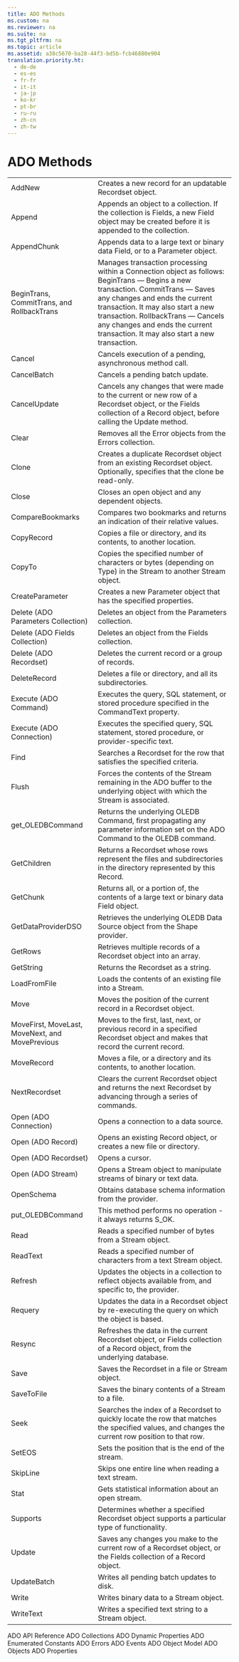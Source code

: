 ```yaml
---
title: ADO Methods
ms.custom: na
ms.reviewer: na
ms.suite: na
ms.tgt_pltfrm: na
ms.topic: article
ms.assetid: a38c5670-ba28-44f3-bd5b-fcb46880e904
translation.priority.ht: 
  - de-de
  - es-es
  - fr-fr
  - it-it
  - ja-jp
  - ko-kr
  - pt-br
  - ru-ru
  - zh-cn
  - zh-tw
---
```

# ADO Methods
<?xml version="1.0" encoding="utf-8"?>
<developerOrientationDocument xmlns="http://ddue.schemas.microsoft.com/authoring/2003/5" xmlns:xlink="http://www.w3.org/1999/xlink" xmlns:xsi="http://www.w3.org/2001/XMLSchema-instance" xsi:schemaLocation="http://ddue.schemas.microsoft.com/authoring/2003/5 http://dduestorage.blob.core.windows.net/ddueschema/developer.xsd">
  <introduction>
    <table xmlns:caps="http://schemas.microsoft.com/build/caps/2013/11">
      <tbody>
        <tr>
          <TD>
            <para>
              <legacyLink xlink:href="a9f54be9-5763-45d0-a6eb-09981b03bc08">AddNew</legacyLink>
            </para>
          </TD>
          <TD>
            <para>Creates a new record for an updatable <legacyBold>Recordset</legacyBold> object.</para>
          </TD>
        </tr>
        <tr>
          <TD>
            <para>
              <legacyLink xlink:href="f8a9bbed-ba9c-4698-945d-317ad22d2e92">Append</legacyLink>
            </para>
          </TD>
          <TD>
            <para>Appends an object to a collection. If the collection is <legacyBold>Fields</legacyBold>, a new <legacyBold>Field</legacyBold> object may be created before it is appended to the collection.</para>
          </TD>
        </tr>
        <tr>
          <TD>
            <para>
              <legacyLink xlink:href="c648b5a8-d4f1-4d16-836e-3957feb03617">AppendChunk</legacyLink>
            </para>
          </TD>
          <TD>
            <para>Appends data to a large text or binary data <legacyBold>Field</legacyBold>, or to a <legacyBold>Parameter</legacyBold> object.</para>
          </TD>
        </tr>
        <tr>
          <TD>
            <para>
              <legacyLink xlink:href="d4683472-4120-4236-8640-fa9ae289e23e">BeginTrans, CommitTrans, and RollbackTrans</legacyLink>
            </para>
          </TD>
          <TD>
            <para>Manages transaction processing within a <legacyBold>Connection</legacyBold> object as follows:</para>
            <para>
              <legacyBold>BeginTrans</legacyBold> — Begins a new transaction.</para>
            <para>
              <legacyBold>CommitTrans</legacyBold> — Saves any changes and ends the current transaction. It may also start a new transaction.</para>
            <para>
              <legacyBold>RollbackTrans</legacyBold> — Cancels any changes and ends the current transaction. It may also start a new transaction.</para>
          </TD>
        </tr>
        <tr>
          <TD>
            <para>
              <legacyLink xlink:href="e0db4e15-6787-41e2-8f13-9e9b524d620a">Cancel</legacyLink>
            </para>
          </TD>
          <TD>
            <para>Cancels execution of a pending, asynchronous method call.</para>
          </TD>
        </tr>
        <tr>
          <TD>
            <para>
              <legacyLink xlink:href="dbdc2574-e44e-4d95-b03d-4a5d9e9adf3c">CancelBatch</legacyLink>
            </para>
          </TD>
          <TD>
            <para>Cancels a pending batch update.</para>
          </TD>
        </tr>
        <tr>
          <TD>
            <para>
              <legacyLink xlink:href="eaa856cc-c786-462e-890c-c896261b1741">CancelUpdate</legacyLink>
            </para>
          </TD>
          <TD>
            <para>Cancels any changes that were made to the current or new row of a <legacyBold>Recordset</legacyBold> object, or the <legacyBold>Fields</legacyBold> collection of a <legacyBold>Record</legacyBold> object, before calling the <legacyBold>Update</legacyBold> method.</para>
          </TD>
        </tr>
        <tr>
          <TD>
            <para>
              <legacyLink xlink:href="0a61ba7a-20b8-426a-91a0-9040e7c5a98a">Clear</legacyLink>
            </para>
          </TD>
          <TD>
            <para>Removes all the <legacyBold>Error</legacyBold> objects from the <legacyBold>Errors</legacyBold> collection.</para>
          </TD>
        </tr>
        <tr>
          <TD>
            <para>
              <legacyLink xlink:href="ad49265f-1c05-4271-9bbf-7c00010ac18c">Clone</legacyLink>
            </para>
          </TD>
          <TD>
            <para>Creates a duplicate <legacyBold>Recordset </legacyBold>object from an existing <legacyBold>Recordset</legacyBold> object. Optionally, specifies that the clone be read-only.</para>
          </TD>
        </tr>
        <tr>
          <TD>
            <para>
              <legacyLink xlink:href="3cdf27d1-a180-4cff-8e42-95dec5fb1b55">Close</legacyLink>
            </para>
          </TD>
          <TD>
            <para>Closes an open object and any dependent objects.</para>
          </TD>
        </tr>
        <tr>
          <TD>
            <para>
              <legacyLink xlink:href="d0b64286-2cc4-4a22-8f1d-9aefeebbcbc6">CompareBookmarks</legacyLink>
            </para>
          </TD>
          <TD>
            <para>Compares two bookmarks and returns an indication of their relative values.</para>
          </TD>
        </tr>
        <tr>
          <TD>
            <para>
              <legacyLink xlink:href="b9bcf272-3c74-479f-95dd-0229a32e98fc">CopyRecord</legacyLink>
            </para>
          </TD>
          <TD>
            <para>Copies a file or directory, and its contents, to another location. </para>
          </TD>
        </tr>
        <tr>
          <TD>
            <para>
              <legacyLink xlink:href="b4aa5714-916b-48b8-8b09-cc2708379602">CopyTo</legacyLink>
            </para>
          </TD>
          <TD>
            <para>Copies the specified number of characters or bytes (depending on <legacyBold>Type</legacyBold>) in the <legacyBold>Stream</legacyBold> to another <legacyBold>Stream</legacyBold> object.</para>
          </TD>
        </tr>
        <tr>
          <TD>
            <para>
              <legacyLink xlink:href="9666fdcc-0544-4ed7-a97b-c415f2a56d7e">CreateParameter</legacyLink>
            </para>
          </TD>
          <TD>
            <para>Creates a new <legacyBold>Parameter</legacyBold> object that has the specified properties.</para>
          </TD>
        </tr>
        <tr>
          <TD>
            <para>
              <legacyLink xlink:href="160c575e-df63-4ade-a2d3-5fd8f72e70cc">Delete (ADO Parameters Collection)</legacyLink>
            </para>
          </TD>
          <TD>
            <para>Deletes an object from the <legacyBold>Parameters</legacyBold> collection.</para>
          </TD>
        </tr>
        <tr>
          <TD>
            <para>
              <legacyLink xlink:href="25bedc25-c51c-4cab-96ce-930b959965d9">Delete (ADO Fields Collection)</legacyLink>
            </para>
          </TD>
          <TD>
            <para>Deletes an object from the <legacyBold>Fields</legacyBold> collection.</para>
          </TD>
        </tr>
        <tr>
          <TD>
            <para>
              <legacyLink xlink:href="1eb9209c-602c-4507-b0c2-6527a599b67d">Delete (ADO Recordset)</legacyLink>
            </para>
          </TD>
          <TD>
            <para>Deletes the current record or a group of records.</para>
          </TD>
        </tr>
        <tr>
          <TD>
            <para>
              <legacyLink xlink:href="2726498c-dbd8-4266-983b-ae7d62c39142">DeleteRecord</legacyLink>
            </para>
          </TD>
          <TD>
            <para>Deletes a file or directory, and all its subdirectories.</para>
          </TD>
        </tr>
        <tr>
          <TD>
            <para>
              <legacyLink xlink:href="f84a5ff3-0528-4ad7-9bea-9a15103378dd">Execute (ADO Command)</legacyLink>
            </para>
          </TD>
          <TD>
            <para>Executes the query, SQL statement, or stored procedure specified in the <legacyBold>CommandText</legacyBold> property.</para>
          </TD>
        </tr>
        <tr>
          <TD>
            <para>
              <legacyLink xlink:href="03c69320-96b2-4d85-8d49-a13b13e31578">Execute (ADO Connection)</legacyLink>
            </para>
          </TD>
          <TD>
            <para>Executes the specified query, SQL statement, stored procedure, or provider-specific text.</para>
          </TD>
        </tr>
        <tr>
          <TD>
            <para>
              <legacyLink xlink:href="55c9810a-d8ca-46c2-a9dc-80e7ee7aa188">Find</legacyLink>
            </para>
          </TD>
          <TD>
            <para>Searches a <legacyBold>Recordset</legacyBold> for the row that satisfies the specified criteria.</para>
          </TD>
        </tr>
        <tr>
          <TD>
            <para>
              <legacyLink xlink:href="938522b4-f836-4c80-8d27-a598a000f0ee">Flush</legacyLink>
            </para>
          </TD>
          <TD>
            <para>Forces the contents of the <legacyBold>Stream</legacyBold> remaining in the ADO buffer to the underlying object with which the <legacyBold>Stream</legacyBold> is associated.</para>
          </TD>
        </tr>
        <tr>
          <TD>
            <para>
              <link xlink:href="23d551f5-3d5b-434b-ade6-fef15f1710e7">get_OLEDBCommand</link>
            </para>
          </TD>
          <TD>
            <para>Returns the underlying OLEDB Command, first propagating any parameter information set on the ADO Command to the OLEDB command.</para>
          </TD>
        </tr>
        <tr>
          <TD>
            <para>
              <legacyLink xlink:href="b3f09bac-4f66-49f6-aa5a-6fbb4fb28338">GetChildren</legacyLink>
            </para>
          </TD>
          <TD>
            <para>Returns a <legacyBold>Recordset</legacyBold> whose rows represent the files and subdirectories in the directory represented by this <legacyBold>Record</legacyBold>.</para>
          </TD>
        </tr>
        <tr>
          <TD>
            <para>
              <legacyLink xlink:href="fc268e22-205b-44a3-9038-ffed51e23e10">GetChunk</legacyLink>
            </para>
          </TD>
          <TD>
            <para>Returns all, or a portion of, the contents of a large text or binary data <legacyBold>Field</legacyBold> object.</para>
          </TD>
        </tr>
        <tr>
          <TD>
            <para>
              <link xlink:href="5a4c6bd5-0c79-4f81-a977-0561392d8d50">GetDataProviderDSO</link>
            </para>
          </TD>
          <TD>
            <para>Retrieves the underlying OLEDB Data Source object from the Shape provider.</para>
          </TD>
        </tr>
        <tr>
          <TD>
            <para>
              <legacyLink xlink:href="14b92860-4171-47d9-a413-dd60dd6a8880">GetRows</legacyLink>
            </para>
          </TD>
          <TD>
            <para>Retrieves multiple records of a <legacyBold>Recordset</legacyBold> object into an array.</para>
          </TD>
        </tr>
        <tr>
          <TD>
            <para>
              <legacyLink xlink:href="92452940-b2a7-456e-94fc-3780c71da33c">GetString</legacyLink>
            </para>
          </TD>
          <TD>
            <para>Returns the <legacyBold>Recordset</legacyBold> as a string.</para>
          </TD>
        </tr>
        <tr>
          <TD>
            <para>
              <legacyLink xlink:href="b18d8d38-7354-4a94-b637-6ac035faa433">LoadFromFile</legacyLink>
            </para>
          </TD>
          <TD>
            <para>Loads the contents of an existing file into a <legacyBold>Stream</legacyBold>.</para>
          </TD>
        </tr>
        <tr>
          <TD>
            <para>
              <legacyLink xlink:href="13fe9381-d00b-4f4a-9162-83c3f21b3837">Move</legacyLink>
            </para>
          </TD>
          <TD>
            <para>Moves the position of the current record in a <legacyBold>Recordset</legacyBold> object.</para>
          </TD>
        </tr>
        <tr>
          <TD>
            <para>
              <legacyLink xlink:href="a61a01a7-5b33-4150-9126-21dfa63654cb">MoveFirst, MoveLast, MoveNext, and MovePrevious</legacyLink>
            </para>
          </TD>
          <TD>
            <para>Moves to the first, last, next, or previous record in a specified <legacyBold>Recordset</legacyBold> object and makes that record the current record.</para>
          </TD>
        </tr>
        <tr>
          <TD>
            <para>
              <legacyLink xlink:href="6d2807b0-b861-4583-bcaf-fb0b82e0f2d0">MoveRecord</legacyLink>
            </para>
          </TD>
          <TD>
            <para>Moves a file, or a directory and its contents, to another location. </para>
          </TD>
        </tr>
        <tr>
          <TD>
            <para>
              <legacyLink xlink:href="ab1fa449-a695-4987-b1ee-bc68f89418dd">NextRecordset</legacyLink>
            </para>
          </TD>
          <TD>
            <para>Clears the current <legacyBold>Recordset</legacyBold> object and returns the next <legacyBold>Recordset</legacyBold> by advancing through a series of commands.</para>
          </TD>
        </tr>
        <tr>
          <TD>
            <para>
              <legacyLink xlink:href="663defab-5545-4973-9036-24d5882c9737">Open (ADO Connection)</legacyLink>
            </para>
          </TD>
          <TD>
            <para>Opens a connection to a data source.</para>
          </TD>
        </tr>
        <tr>
          <TD>
            <para>
              <legacyLink xlink:href="ab79a623-88a9-40b6-a017-a658bf19b778">Open (ADO Record)</legacyLink>
            </para>
          </TD>
          <TD>
            <para>Opens an existing <legacyBold>Record</legacyBold> object, or creates a new file or directory.</para>
          </TD>
        </tr>
        <tr>
          <TD>
            <para>
              <legacyLink xlink:href="3236749c-4b71-4235-89e2-ccdfaaa9319d">Open (ADO Recordset)</legacyLink>
            </para>
          </TD>
          <TD>
            <para>Opens a cursor.</para>
          </TD>
        </tr>
        <tr>
          <TD>
            <para>
              <legacyLink xlink:href="d26f48fb-904e-4932-a245-3b4332ca1600">Open (ADO Stream)</legacyLink>
            </para>
          </TD>
          <TD>
            <para>Opens a <legacyBold>Stream</legacyBold> object to manipulate streams of binary or text data.</para>
          </TD>
        </tr>
        <tr>
          <TD>
            <para>
              <legacyLink xlink:href="850cf3ce-f18f-4e7c-8597-96c1dc504866">OpenSchema</legacyLink>
            </para>
          </TD>
          <TD>
            <para>Obtains database schema information from the provider.</para>
          </TD>
        </tr>
        <tr>
          <TD>
            <para>
              <link xlink:href="ca6a5804-bf5c-4afc-99db-22904bc0b33d">put_OLEDBCommand</link>
            </para>
          </TD>
          <TD>
            <para>This method performs no operation - it always returns S_OK.</para>
          </TD>
        </tr>
        <tr>
          <TD>
            <para>
              <legacyLink xlink:href="838502de-80f1-4eeb-8838-dd3d9403e567">Read</legacyLink>
            </para>
          </TD>
          <TD>
            <para>Reads a specified number of bytes from a <legacyBold>Stream</legacyBold> object.</para>
          </TD>
        </tr>
        <tr>
          <TD>
            <para>
              <legacyLink xlink:href="be5a409e-cf87-4859-9ea5-713401755a77">ReadText</legacyLink>
            </para>
          </TD>
          <TD>
            <para>Reads a specified number of characters from a text <legacyBold>Stream</legacyBold> object.</para>
          </TD>
        </tr>
        <tr>
          <TD>
            <para>
              <legacyLink xlink:href="089b7ca7-684f-4259-8032-5bd1ecc54426">Refresh</legacyLink>
            </para>
          </TD>
          <TD>
            <para>Updates the objects in a collection to reflect objects available from, and specific to, the provider.</para>
          </TD>
        </tr>
        <tr>
          <TD>
            <para>
              <legacyLink xlink:href="d81ab76f-1aa8-4ccf-92ec-b65254dc3ea1">Requery</legacyLink>
            </para>
          </TD>
          <TD>
            <para>Updates the data in a <legacyBold>Recordset</legacyBold> object by re-executing the query on which the object is based.</para>
          </TD>
        </tr>
        <tr>
          <TD>
            <para>
              <legacyLink xlink:href="73b355d4-a4c0-434b-bfc4-039b1c76b32e">Resync</legacyLink>
            </para>
          </TD>
          <TD>
            <para>Refreshes the data in the current <legacyBold>Recordset</legacyBold> object, or <legacyBold>Fields</legacyBold> collection of a <legacyBold>Record</legacyBold> object, from the underlying database.</para>
          </TD>
        </tr>
        <tr>
          <TD>
            <para>
              <legacyLink xlink:href="ed3d9678-5c28-4e61-8bb3-7dfb66d99cf5">Save</legacyLink>
            </para>
          </TD>
          <TD>
            <para>Saves the <legacyBold>Recordset</legacyBold> in a file or <legacyBold>Stream</legacyBold> object.</para>
          </TD>
        </tr>
        <tr>
          <TD>
            <para>
              <legacyLink xlink:href="8a8594f2-422b-4d2e-94f8-7fe337445900">SaveToFile</legacyLink>
            </para>
          </TD>
          <TD>
            <para>Saves the binary contents of a <legacyBold>Stream</legacyBold> to a file.</para>
          </TD>
        </tr>
        <tr>
          <TD>
            <para>
              <legacyLink xlink:href="129293d2-19d3-4940-bf64-483ee72fb4a1">Seek</legacyLink>
            </para>
          </TD>
          <TD>
            <para>Searches the index of a <legacyBold>Recordset</legacyBold> to quickly locate the row that matches the specified values, and changes the current row position to that row.</para>
          </TD>
        </tr>
        <tr>
          <TD>
            <para>
              <legacyLink xlink:href="707c18ca-6a56-4970-bbd6-ae1fb86a0b8a">SetEOS</legacyLink>
            </para>
          </TD>
          <TD>
            <para>Sets the position that is the end of the stream.</para>
          </TD>
        </tr>
        <tr>
          <TD>
            <para>
              <legacyLink xlink:href="0abc00fe-ee09-4c8e-b1f2-48ee9c5f3329">SkipLine</legacyLink>
            </para>
          </TD>
          <TD>
            <para>Skips one entire line when reading a text stream.</para>
          </TD>
        </tr>
        <tr>
          <TD>
            <para>
              <legacyLink xlink:href="99a2b2d4-e6b1-4205-b011-72d024ea7240">Stat</legacyLink>
            </para>
          </TD>
          <TD>
            <para>Gets statistical information about an open stream.</para>
          </TD>
        </tr>
        <tr>
          <TD>
            <para>
              <legacyLink xlink:href="298fc41c-0b55-42fc-b373-c5133b4da6a5">Supports</legacyLink>
            </para>
          </TD>
          <TD>
            <para>Determines whether a specified <legacyBold>Recordset</legacyBold> object supports a particular type of functionality.</para>
          </TD>
        </tr>
        <tr>
          <TD>
            <para>
              <legacyLink xlink:href="6b2a9c31-1a7e-40db-8a53-30720d0f6cc1">Update</legacyLink>
            </para>
          </TD>
          <TD>
            <para>Saves any changes you make to the current row of a <legacyBold>Recordset</legacyBold> object, or the <legacyBold>Fields</legacyBold> collection of a <legacyBold>Record</legacyBold> object.</para>
          </TD>
        </tr>
        <tr>
          <TD>
            <para>
              <legacyLink xlink:href="23f9314c-b027-4a51-aeae-50caa2977740">UpdateBatch</legacyLink>
            </para>
          </TD>
          <TD>
            <para>Writes all pending batch updates to disk.</para>
          </TD>
        </tr>
        <tr>
          <TD>
            <para>
              <legacyLink xlink:href="02982e6a-ac5f-4af2-b82e-ce12534b84b2">Write</legacyLink>
            </para>
          </TD>
          <TD>
            <para>Writes binary data to a <legacyBold>Stream</legacyBold> object.</para>
          </TD>
        </tr>
        <tr>
          <TD>
            <para>
              <legacyLink xlink:href="7a669048-13f4-4574-a2b1-985e089729d5">WriteText</legacyLink>
            </para>
          </TD>
          <TD>
            <para>Writes a specified text string to a <legacyBold>Stream</legacyBold> object.</para>
          </TD>
        </tr>
      </tbody>
    </table>
  </introduction>
  <relatedTopics>
<link xlink:href="bfd96a4b-c913-45aa-9e4c-ec86ac364f3a">ADO API Reference</link>
<link xlink:href="b5e1d26d-b41d-4e35-8c7c-972426473dfb">ADO Collections</link>
<link xlink:href="d7b06d72-f792-4328-93a2-5006b9e2c581">ADO Dynamic Properties</link>
<link xlink:href="c97ed131-1a93-463c-9e61-22f029b0c474">ADO Enumerated Constants</link>
<link xlink:href="0ce201c3-6657-4c87-ae81-0d7dc5b5a431">ADO Errors</link>
<link xlink:href="0ded5ad9-8f83-4224-95af-38512783b972">ADO Events</link>
<link xlink:href="4aca9838-1ec6-4084-bd63-dc2d17d8ab7d">ADO Object Model</link>
<link xlink:href="d0b7e254-c89f-4406-b846-a060ef038c30">ADO Objects</link>
<link xlink:href="0ac0d1a7-6c7a-4f4c-b115-428935e0f98b">ADO Properties</link>
</relatedTopics>
</developerOrientationDocument>